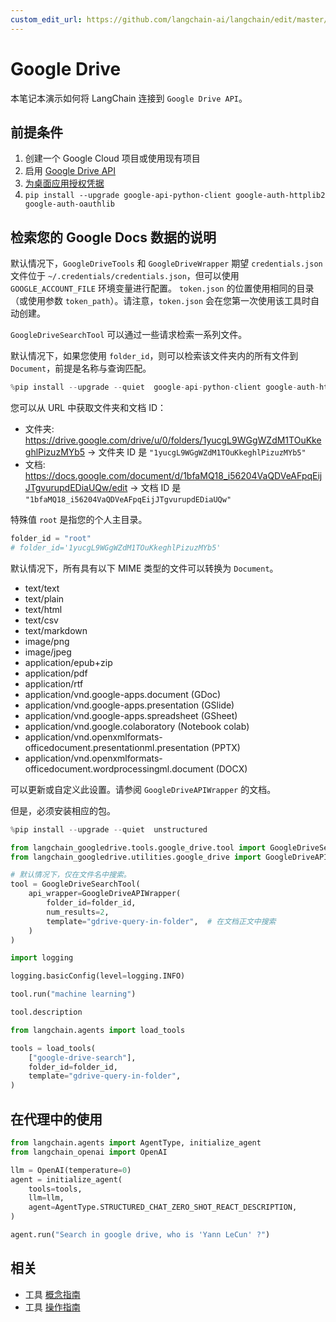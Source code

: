 ```yaml
---
custom_edit_url: https://github.com/langchain-ai/langchain/edit/master/docs/docs/integrations/tools/google_drive.ipynb
---
```


# Google Drive

本笔记本演示如何将 LangChain 连接到 `Google Drive API`。

## 前提条件

1. 创建一个 Google Cloud 项目或使用现有项目
1. 启用 [Google Drive API](https://console.cloud.google.com/flows/enableapi?apiid=drive.googleapis.com)
1. [为桌面应用授权凭据](https://developers.google.com/drive/api/quickstart/python#authorize_credentials_for_a_desktop_application)
1. `pip install --upgrade google-api-python-client google-auth-httplib2 google-auth-oauthlib`

## 检索您的 Google Docs 数据的说明
默认情况下，`GoogleDriveTools` 和 `GoogleDriveWrapper` 期望 `credentials.json` 文件位于 `~/.credentials/credentials.json`，但可以使用 `GOOGLE_ACCOUNT_FILE` 环境变量进行配置。 
`token.json` 的位置使用相同的目录（或使用参数 `token_path`）。请注意，`token.json` 会在您第一次使用该工具时自动创建。

`GoogleDriveSearchTool` 可以通过一些请求检索一系列文件。

默认情况下，如果您使用 `folder_id`，则可以检索该文件夹内的所有文件到 `Document`，前提是名称与查询匹配。



```python
%pip install --upgrade --quiet  google-api-python-client google-auth-httplib2 google-auth-oauthlib langchain-community
```

您可以从 URL 中获取文件夹和文档 ID：

* 文件夹: https://drive.google.com/drive/u/0/folders/1yucgL9WGgWZdM1TOuKkeghlPizuzMYb5 -> 文件夹 ID 是 `"1yucgL9WGgWZdM1TOuKkeghlPizuzMYb5"`
* 文档: https://docs.google.com/document/d/1bfaMQ18_i56204VaQDVeAFpqEijJTgvurupdEDiaUQw/edit -> 文档 ID 是 `"1bfaMQ18_i56204VaQDVeAFpqEijJTgvurupdEDiaUQw"`

特殊值 `root` 是指您的个人主目录。


```python
folder_id = "root"
# folder_id='1yucgL9WGgWZdM1TOuKkeghlPizuzMYb5'
```

默认情况下，所有具有以下 MIME 类型的文件可以转换为 `Document`。
- text/text
- text/plain
- text/html
- text/csv
- text/markdown
- image/png
- image/jpeg
- application/epub+zip
- application/pdf
- application/rtf
- application/vnd.google-apps.document (GDoc)
- application/vnd.google-apps.presentation (GSlide)
- application/vnd.google-apps.spreadsheet (GSheet)
- application/vnd.google.colaboratory (Notebook colab)
- application/vnd.openxmlformats-officedocument.presentationml.presentation (PPTX)
- application/vnd.openxmlformats-officedocument.wordprocessingml.document (DOCX)

可以更新或自定义此设置。请参阅 `GoogleDriveAPIWrapper` 的文档。

但是，必须安装相应的包。


```python
%pip install --upgrade --quiet  unstructured
```


```python
from langchain_googledrive.tools.google_drive.tool import GoogleDriveSearchTool
from langchain_googledrive.utilities.google_drive import GoogleDriveAPIWrapper

# 默认情况下，仅在文件名中搜索。
tool = GoogleDriveSearchTool(
    api_wrapper=GoogleDriveAPIWrapper(
        folder_id=folder_id,
        num_results=2,
        template="gdrive-query-in-folder",  # 在文档正文中搜索
    )
)
```


```python
import logging

logging.basicConfig(level=logging.INFO)
```


```python
tool.run("machine learning")
```


```python
tool.description
```


```python
from langchain.agents import load_tools

tools = load_tools(
    ["google-drive-search"],
    folder_id=folder_id,
    template="gdrive-query-in-folder",
)
```

## 在代理中的使用


```python
from langchain.agents import AgentType, initialize_agent
from langchain_openai import OpenAI

llm = OpenAI(temperature=0)
agent = initialize_agent(
    tools=tools,
    llm=llm,
    agent=AgentType.STRUCTURED_CHAT_ZERO_SHOT_REACT_DESCRIPTION,
)
```


```python
agent.run("Search in google drive, who is 'Yann LeCun' ?")
```

## 相关

- 工具 [概念指南](/docs/concepts/#tools)
- 工具 [操作指南](/docs/how_to/#tools)